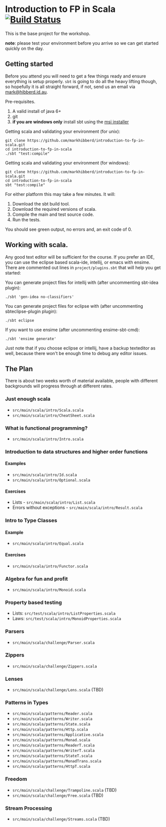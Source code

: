 # Introduction to FP in Scala [![Build Status](https://travis-ci.org/ambiata/introduction-to-fp-in-scala.svg?branch=travis_ci)](https://travis-ci.org/ambiata/introduction-to-fp-in-scala)
This is the base project for the workshop.

__note__: please test your environment before you arrive so we can get started quickly on the day.


## Getting started

Before you attend you will need to get a few things
ready and ensure everything is setup properly. `sbt`
is going to do all the heavy lifting though, so
hopefully it is all straight forward, if not, send
us an email via <mark@hibberd.id.au>.


Pre-requisites.

 1. A valid install of java 6+
 2. git
 3. **if you are windows only** install sbt using the [msi installer](http://scalasbt.artifactoryonline.com/scalasbt/sbt-native-packages/org/scala-sbt/sbt/0.13.0/sbt.msi)


Getting scala and validating your environment (for unix):

    git clone https://github.com/markhibberd/introduction-to-fp-in-scala.git
    cd introduction-to-fp-in-scala
    ./sbt "test:compile"


Getting scala and validating your environment (for windows):

    git clone https://github.com/markhibberd/introduction-to-fp-in-scala.git
    cd introduction-to-fp-in-scala
    sbt "test:compile"


For either platform this may take a few minutes. It will:

 1. Download the sbt build tool.
 2. Download the required versions of scala.
 3. Compile the main and test source code.
 4. Run the tests.

You should see green output, no errors and, an exit code of 0.

## Working with scala.

Any good text editor will be sufficient for the course. If you
prefer an IDE, you can use the eclipse based scala-ide,
intellij, or emacs with ensime. There are commented out lines
in `project/plugins.sbt` that will help you get started:

You can generate project files for intellij with (after uncommenting sbt-idea plugin):

    ./sbt 'gen-idea no-classifiers'

You can generate project files for eclipse with (after uncommenting sbteclipse-plugin plugin):

    ./sbt eclipse

If you want to use ensime (after uncommenting ensime-sbt-cmd):

    ./sbt 'ensime generate'

Just note that if you choose eclipse or intellij, have a
backup texteditor as well, because there won't be enough
time to debug any editor issues.


## The Plan

There is about two weeks worth of material available, people with
different backgrounds will progress through at different rates.


### Just enough scala

 - `src/main/scala/intro/Scala.scala`
 - `src/main/scala/intro/CheatSheet.scala`


### What is functional programming?

 - `src/main/scala/intro/Intro.scala`


### Introduction to data structures and higher order functions

#### Examples

 - `src/main/scala/intro/Id.scala`
 - `src/main/scala/intro/Optional.scala`

#### Exercises

 - Lists - `src/main/scala/intro/List.scala`
 - Errors without exceptions - `src/main/scala/intro/Result.scala`


### Intro to Type Classes

#### Example

 - `src/main/scala/intro/Equal.scala`

#### Exercises

 - `src/main/scala/intro/Functor.scala`


### Algebra for fun and profit

 - `src/main/scala/intro/Monoid.scala`

### Property based testing

 - Lists: `src/test/scala/intro/ListProperties.scala`
 - Laws: `src/test/scala/intro/MonoidProperties.scala`

### Parsers

 - `src/main/scala/challenge/Parser.scala`

### Zippers

 - `src/main/scala/challenge/Zippers.scala`

### Lenses

 - `src/main/scala/challenge/Lens.scala` (TBD)

### Patterns in Types

 - `src/main/scala/patterns/Reader.scala`
 - `src/main/scala/patterns/Writer.scala`
 - `src/main/scala/patterns/State.scala`
 - `src/main/scala/patterns/Http.scala`
 - `src/main/scala/patterns/Applicative.scala`
 - `src/main/scala/patterns/Monad.scala`
 - `src/main/scala/patterns/ReaderT.scala`
 - `src/main/scala/patterns/WriterT.scala`
 - `src/main/scala/patterns/StateT.scala`
 - `src/main/scala/patterns/MonadTrans.scala`
 - `src/main/scala/patterns/HttpT.scala`

### Freedom

 - `src/main/scala/challenge/Trampoline.scala` (TBD)
 - `src/main/scala/challenge/Free.scala` (TBD)

### Stream Processing

 - `src/main/scala/challenge/Streams.scala` (TBD)
